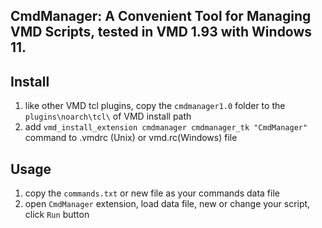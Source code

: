 ## CmdManager: A Convenient Tool for Managing VMD Scripts, tested in VMD 1.93 with Windows 11.

## Install
1. like other VMD tcl plugins, copy the `cmdmanager1.0` folder to the `plugins\noarch\tcl\` of VMD install path
2. add `vmd_install_extension cmdmanager cmdmanager_tk "CmdManager"` command to .vmdrc (Unix) or vmd.rc(Windows) file

## Usage
1. copy the `commands.txt` or new file as your commands data file
2. open `CmdManager` extension, load data file, new or change your script, click `Run` button
